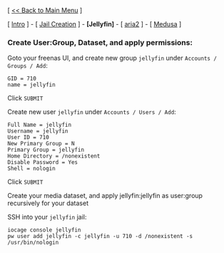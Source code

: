 [ [<< Back to Main Menu](https://github.com/seth586/guides/blob/master/README.md) ]

[ [Intro](README.md) ] - [ [Jail Creation](1_jail.md) ] - **[Jellyfin]** - [ [aria2](3_aria2.md) ] - [ [Medusa](4_medusa.md) ]

### Create User:Group, Dataset, and apply permissions:
Goto your freenas UI, and create new group `jellyfin` under `Accounts / Groups / Add`:
```
GID = 710
name = jellyfin
```
Click `SUBMIT`

Create new user `jellyfin` under `Accounts / Users / Add`:
```
Full Name = jellyfin
Username = jellyfin
User ID = 710
New Primary Group = N
Primary Group = jellyfin
Home Directory = /nonexistent
Disable Password = Yes
Shell = nologin
```
Click `SUBMIT`

Create your media dataset, and apply jellyfin:jellyfin as user:group recursively for your dataset

SSH into your `jellyfin` jail:
```
iocage console jellyfin
pw user add jellyfin -c jellyfin -u 710 -d /nonexistent -s /usr/bin/nologin
```
